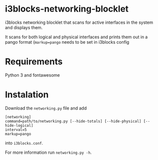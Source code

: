 # i3blocks-networking-blocklet
i3blocks networking blocklet that scans for active interfaces in the system and displays them.

It scans for both logical and physical interfaces and prints them out in a pango
format (`markup=pango` needs to be set in i3blocks config

# Requirements
Python 3 and fontawesome

# Instalation
Download the `networking.py` file and add
```
[networking]
command=path/to/networking.py [--hide-totals] [--hide-physical] [--hide-logical]
interval=5
markup=pango
```
into `i3blocks.conf`.

For more information run `networking.py -h`.

